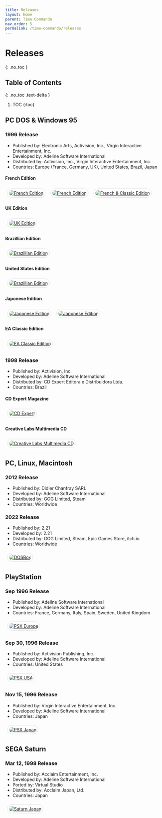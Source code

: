 ```yaml
---
title: Releases
layout: home
parent: Time Commando
nav_order: 5
permalink: /time-commando/releases
---
```


# Releases
{: .no_toc }

## Table of Contents
{: .no_toc .text-delta }

1. TOC
{:toc}


## PC DOS & Windows 95
### 1996 Release
* Published by: Electronic Arts, Activision, Inc., Virgin Interactive Entertainment, Inc.
* Developed by: Adeline Software International
* Distributed by: Activision, Inc., Virgin Interactive Entertainment, Inc.
* Countries: Europe (France, Germany, UK), United States, Brazil, Japan

#### French Edition

<a href="{{ site.baseurl }}/assets/images/covers/fr_bigbox.png" style="margin: 6px; display: inline-flex; border-radius: 15px; border: 1px solid #80808042; padding: 5px;">
    <img src="{{ site.baseurl }}/assets/images/covers/fr_bigbox.png" alt="French Edition" style="border-radius: 10px" />
</a>

<a href="{{ site.baseurl }}/assets/images/covers/fr_bigbox_logo.jpeg" style="margin: 6px; display: inline-flex; border-radius: 15px; border: 1px solid #80808042; padding: 5px;">
    <img src="{{ site.baseurl }}/assets/images/covers/fr_bigbox_logo.jpeg" alt="French Edition" style="border-radius: 10px" />
</a>

<a href="{{ site.baseurl }}/assets/images/covers/fr_classic_cds.jpeg" style="margin: 6px; display: inline-flex; border-radius: 15px; border: 1px solid #80808042; padding: 5px;">
    <img src="{{ site.baseurl }}/assets/images/covers/fr_classic_cds.jpeg" alt="French & Classic Edition" style="border-radius: 10px" />
</a>

#### UK Edition

<a href="{{ site.baseurl }}/assets/images/covers/uk_bigbox.png" style="margin: 6px; display: inline-flex; border-radius: 15px; border: 1px solid #80808042; padding: 5px;">
    <img src="{{ site.baseurl }}/assets/images/covers/uk_bigbox.png" alt="UK Edition" style="border-radius: 10px" />
</a>

#### Brazillian Edition

<a href="{{ site.baseurl }}/assets/images/covers/jogo-pc-time-commando-adeline-activision-br.jpg" style="margin: 6px; display: inline-flex; border-radius: 15px; border: 1px solid #80808042; padding: 5px;">
    <img src="{{ site.baseurl }}/assets/images/covers/jogo-pc-time-commando-adeline-activision-br.jpg" alt="Brazillian Edition" style="border-radius: 10px" />
</a>

#### United States Edition

<a href="{{ site.baseurl }}/assets/images/covers/us_bigbox.jpg" style="margin: 6px; display: inline-flex; border-radius: 15px; border: 1px solid #80808042; padding: 5px;">
    <img src="{{ site.baseurl }}/assets/images/covers/us_bigbox.jpg" alt="Brazillian Edition" style="border-radius: 10px" />
</a>

#### Japonese Edition
<a href="{{ site.baseurl }}/assets/images/covers/japbox.jpg" style="margin: 6px; display: inline-flex; border-radius: 15px; border: 1px solid #80808042; padding: 5px;">
    <img src="{{ site.baseurl }}/assets/images/covers/japbox.jpg" alt="Japonese Edition" style="border-radius: 10px" />
</a>

<a href="{{ site.baseurl }}/assets/images/covers/japbox_content.jpg" style="margin: 6px; display: inline-flex; border-radius: 15px; border: 1px solid #80808042; padding: 5px;">
    <img src="{{ site.baseurl }}/assets/images/covers/japbox_content.jpg" alt="Japonese Edition" style="border-radius: 10px" />
</a>

#### EA Classic Edition

<a href="{{ site.baseurl }}/assets/images/covers/classic_bigbox.png" style="margin: 6px; display: inline-flex; border-radius: 15px; border: 1px solid #80808042; padding: 5px;">
    <img src="{{ site.baseurl }}/assets/images/covers/classic_bigbox.png" alt="EA Classic Edition" style="border-radius: 10px" />
</a>

### 1998 Release
* Published by: Activision, Inc.
* Developed by: Adeline Software International
* Distributed by: CD Expert Editora e Distribuidora Ltda.
* Countries: Brazil


#### CD Expert Magazine
<a href="{{ site.baseurl }}/assets/images/covers/cd_expert_mag.jpeg" style="margin: 6px; display: inline-flex; border-radius: 15px; border: 1px solid #80808042; padding: 5px;">
    <img src="{{ site.baseurl }}/assets/images/covers/cd_expert_mag.jpeg" alt="CD Expert" style="border-radius: 10px" />
</a>

#### Creative Labs Multimedia CD
<a href="{{ site.baseurl }}/assets/images/covers/cd_front_portuguese-spanish.jpeg" style="margin: 6px; display: inline-flex; border-radius: 15px; border: 1px solid #80808042; padding: 5px;">
    <img src="{{ site.baseurl }}/assets/images/covers/cd_front_portuguese-spanish.jpeg" alt="Creative Labs Multimedia CD" style="border-radius: 10px" />
</a>

## PC, Linux, Macintosh
### 2012 Release
* Published by: Didier Chanfray SARL
* Developed by: Adeline Software International
* Distributed by: GOG Limited, Steam
* Countries: Worldwide

### 2022 Release
* Published by: 2.21
* Developed by: 2.21
* Distributed by: GOG Limited, Steam, Epic Games Store, itch.io
* Countries: Worldwide

<a href="{{ site.baseurl }}/assets/images/covers/gog.jpg" style="margin: 6px; display: inline-flex; border-radius: 15px; border: 1px solid #80808042; padding: 5px;">
    <img src="{{ site.baseurl }}/assets/images/covers/gog.jpg" alt="DOSBox" style="border-radius: 10px" />
</a>


## PlayStation
### Sep 1996 Release
* Published by: Adeline Software International
* Developed by: Adeline Software International
* Countries: France, Germany, Italy, Spain, Sweden, United Kingdom

<a href="{{ site.baseurl }}/assets/images/covers/psx_europe.jpg" style="margin: 6px; display: inline-flex; border-radius: 15px; border: 1px solid #80808042; padding: 5px;">
    <img src="{{ site.baseurl }}/assets/images/covers/psx_europe.jpg" alt="PSX Europe" style="border-radius: 10px" />
</a>

### Sep 30, 1996 Release
* Published by: Activision Publishing, Inc.
* Developed by: Adeline Software International
* Countries: United States

<a href="{{ site.baseurl }}/assets/images/covers/psx_us.webp" style="margin: 6px; display: inline-flex; border-radius: 15px; border: 1px solid #80808042; padding: 5px;">
    <img src="{{ site.baseurl }}/assets/images/covers/psx_us.webp" alt="PSX USA" style="border-radius: 10px" />
</a>

### Nov 15, 1996 Release
* Published by: Virgin Interactive Entertainment, Inc.
* Developed by: Adeline Software International
* Countries: Japan

<a href="{{ site.baseurl }}/assets/images/covers/psx_jp.png" style="margin: 6px; display: inline-flex; border-radius: 15px; border: 1px solid #80808042; padding: 5px;">
    <img src="{{ site.baseurl }}/assets/images/covers/psx_jp.png" alt="PSX Japan" style="border-radius: 10px" />
</a>

## SEGA Saturn
### Mar 12, 1998 Release
* Published by: Acclaim Entertainment, Inc.
* Developed by: Adeline Software International
* Ported by: Virtual Studio
* Distributed by: Acclaim Japan, Ltd.
* Countries: Japan

<a href="{{ site.baseurl }}/assets/images/covers/saturn_jp.png" style="margin: 6px; display: inline-flex; border-radius: 15px; border: 1px solid #80808042; padding: 5px;">
    <img src="{{ site.baseurl }}/assets/images/covers/saturn_jp.png" alt="Saturn Japan" style="border-radius: 10px" />
</a>

